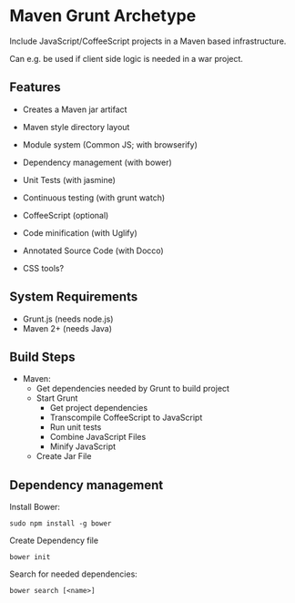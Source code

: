 Maven Grunt Archetype
=====================

Include JavaScript/CoffeeScript projects in a Maven based infrastructure.

Can e.g. be used if client side logic is needed in a war project.

Features
--------

* Creates a Maven jar artifact
* Maven style directory layout
* Module system (Common JS; with browserify)
* Dependency management (with bower)
* Unit Tests (with jasmine)
* Continuous testing (with grunt watch)
* CoffeeScript (optional)
* Code minification (with Uglify)
* Annotated Source Code (with Docco)

* CSS tools?


System Requirements
-------------------

* Grunt.js (needs node.js)
* Maven 2+ (needs Java)


Build Steps
-----------

* Maven:
    * Get dependencies needed by Grunt to build project
    * Start Grunt
        * Get project dependencies
        * Transcompile CoffeeScript to JavaScript
        * Run unit tests
        * Combine JavaScript Files
        * Minify JavaScript
    * Create Jar File


Dependency management
---------------------

Install Bower:

    sudo npm install -g bower

Create Dependency file

    bower init

Search for needed dependencies:

    bower search [<name>]